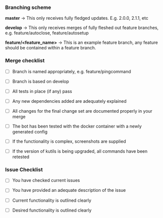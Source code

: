 ### Branching scheme

**master** -> This only receives fully fledged updates. E.g. 2.0.0, 2.1.1, etc

**develop** -> This only receives merges of fully fleshed out feature branches,
e.g. feature/autoclose, feature/autosetup

**feature/<feature_name>** -> This is an example feature branch, any feature
should be contained within a feature branch. 


### Merge checklist

- [ ] Branch is named appropriately, e.g. feature/pingcommand
- [ ] Branch is based on develop
- [ ] All tests in place (if any) pass
- [ ] Any new dependencies added are adequately explained
- [ ] All changes for the final change set are documented properly in your merge
- [ ] The bot has been tested with the docker container with a newly generated config
- [ ] If the functionality is complex, screenshots are supplied 
- [ ] If the version of kutils is being upgraded, all commands have been retested


### Issue Checklist
- [ ] You have checked current issues
- [ ] You have provided an adequate description of the issue
- [ ] Current functionality is outlined clearly
- [ ] Desired functionality is outlined clearly

